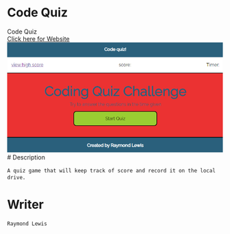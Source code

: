 # Code Quiz
<!DOCTYPE html>
<html lang="en-US">

  <head>
    Code Quiz
  </head>

  <body>
    <br>
    <a href="https://l1keafox.github.io/codeQuiz" target="no_blank">Click here for Website </a> 
    <br>
    <img src="./assets/images/screenShot.PNG" />
  </body>

</html>
# Description

    A quiz game that will keep track of score and record it on the local drive. 

# Writer

    Raymond Lewis


